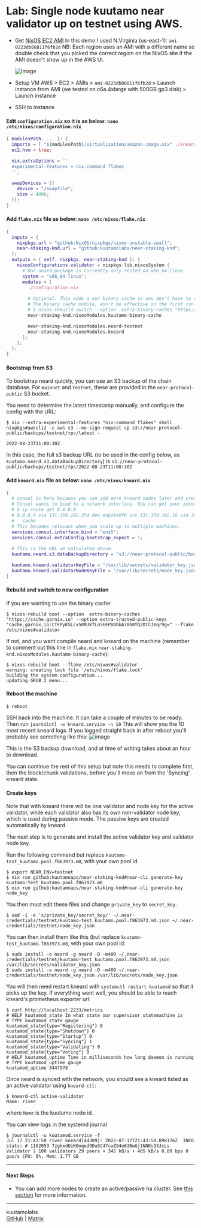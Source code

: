 # Lab: Single node kuutamo near validator up on testnet using AWS.

- Get [NixOS EC2 AMI](https://nixos.org/download.html#nixos-amazon)
  In this demo I used N.Virginia (us-east-1): `ami-0223db08811f6fb2d` NB: Each region uses an AMI with a different name so double check that you picked the correct region on the NixOS site if the AMI doesn't show up in the AWS UI.
  
  ![image](https://user-images.githubusercontent.com/38218340/185245850-28b37993-3645-491a-b6fd-bb908737bf8d.png)
  
- Setup VM
  AWS > EC2 > AMIs > `ami-0223db08811f6fb2d` > Launch instance from AMI (we tested on c6a.4xlarge with 500GB gp3 disk) > Launch instance
- SSH to instance

#### Edit `configuration.nix` so it is as below: `nano /etc/nixos/configuration.nix`
```nix
{ modulesPath, ... }: {
  imports = [ "${modulesPath}/virtualisation/amazon-image.nix" ./kneard.nix];
  ec2.hvm = true;

  nix.extraOptions = ''
  experimental-features = nix-command flakes
  '';
  
  swapDevices = [{
    device = "/swapfile";
    size = 4096;
  }];
}
```

#### Add `flake.nix` file as below: `nano /etc/nixos/flake.nix`
```nix
{
  inputs = {
    nixpkgs.url = "github:NixOS/nixpkgs/nixos-unstable-small";
    near-staking-knd.url = "github:kuutamolabs/near-staking-knd";
  };
  outputs = { self, nixpkgs, near-staking-knd }: {
    nixosConfigurations.validator = nixpkgs.lib.nixosSystem {
      # Our neard package is currently only tested on x86_64-linux.
      system = "x86_64-linux";
      modules = [
        ./configuration.nix
        
        # Optional: This adds a our binary cache so you don't have to compile neard/kneard yourself.
        # The binary cache module, won't be effective on the first run of nixos-rebuild, but you can specify it also via command line like this:
        # $ nixos-rebuild switch --option  extra-binary-caches "https://cache.garnix.io" --option extra-trusted-public-keys "cache.garnix.io:CTFPyKSLcx5RMJKfLo5EEPUObbA78b0YQ2DTCJXqr9g=" --flake /etc/nixos#validator
        near-staking-knd.nixosModules.kuutamo-binary-cache

        near-staking-knd.nixosModules.neard-testnet
        near-staking-knd.nixosModules.kneard
      ];
    };
  };
}
```

#### Bootstrap from S3

To bootstrap neard quickly, you can use an S3 backup of the chain database.
For `mainnet` and `testnet`, these are provided in the `near-protocol-public`
S3 bucket.

You need to determine the latest timestamp manually, and configure
the config with the URL:

```
$ nix --extra-experimental-features "nix-command flakes" shell nixpkgs#awscli2 -c aws s3 --no-sign-request cp s3://near-protocol-public/backups/testnet/rpc/latest -

2022-08-23T11:00:30Z
```

In this case, the full s3 backup URL (to be used in the config below, as
`kuutamo.neard.s3.dataBackupDirectory`) is
`s3://near-protocol-public/backups/testnet/rpc/2022-08-23T11:00:30Z`


#### Add `kneard.nix` file as below: `nano /etc/nixos/kneard.nix`
```nix
{
  # consul is here because you can add more kneard nodes later and create an Active/Passive HA cluster.
  # Consul wants to bind to a network interface. You can get your interface as follows:
  # $ ip route get 8.8.8.8
  # 8.8.8.8 via 131.159.102.254 dev enp24s0f0 src 131.159.102.16 uid 1000
  #   cache
  # This becomes relevant when you scale up to multiple machines.
  services.consul.interface.bind = "ens5";
  services.consul.extraConfig.bootstrap_expect = 1;
  
  # This is the URL we calculated above:
  kuutamo.neard.s3.dataBackupDirectory = "s3://near-protocol-public/backups/testnet/rpc/2022-07-15T11:00:30Z";

  kuutamo.kneard.validatorKeyFile = "/var/lib/secrets/validator_key.json";
  kuutamo.kneard.validatorNodeKeyFile = "/var/lib/secrets/node_key.json";
}
```

#### Rebuild and switch to new configuration
If you are wanting to use the binary cache:

```console
$ nixos-rebuild boot --option  extra-binary-caches "https://cache.garnix.io" --option extra-trusted-public-keys "cache.garnix.io:CTFPyKSLcx5RMJKfLo5EEPUObbA78b0YQ2DTCJXqr9g=" --flake /etc/nixos#validator
```
If not, and you want compile neard and kneard on the machine (remember to comment out this line in `flake.nix`  `near-staking-knd.nixosModules.kuutamo-binary-cache`):

```console
$ nixos-rebuild boot --flake /etc/nixos#validator
warning: creating lock file '/etc/nixos/flake.lock'
building the system configuration...
updating GRUB 2 menu...
```

#### Reboot the machine
```console
$ reboot
```

SSH back into the machine. It can take a couple of minutes to be ready. Then run `journalctl -u kneard.service -n 10`
This will show you the 10 most recent kneard logs. If you logged straight back in after reboot you'll probably see something like this:
![image](https://user-images.githubusercontent.com/38218340/186202697-8b83218a-188d-4610-8ecd-c6025ca9bf89.png)

This is the S3 backup download, and at time of writing takes about an hour to download.

You can continue the rest of this setup but note this needs to complete first, then the block/chunk validations, before you'll move on from the 'Syncing' kneard state.

#### Create keys

Note that with kneard there will be one validator and node key for the active
validator, while each validator also has its own non-validator node key, which
is used during passive mode. The passive keys are created automatically by
kneard.

The next step is to generate and install the active validator key and validator
node key.

Run the following command but replace
`kuutamo-test_kuutamo.pool.f863973.m0`, with your own pool id

```console
$ export NEAR_ENV=testnet
$ nix run github:kuutamoaps/near-staking-knd#near-cli generate-key kuutamo-test_kuutamo.pool.f863973.m0
$ nix run github:kuutamoaps/near-staking-knd#near-cli generate-key node_key
```

You then must edit these files and change `private_key` to `secret_key`.

```console
$ sed -i -e 's/private_key/secret_key/' ~/.near-credentials/testnet/kuutamo-test_kuutamo.pool.f863973.m0.json ~/.near-credentials/testnet/node_key.json
```

You can then install them like this (but replace
`kuutamo-test_kuutamo.f863973.m0`, with your own pool id:

```console
$ sudo install -o neard -g neard -D -m400 ~/.near-credentials/testnet/kuutamo-test_kuutamo.pool.f863973.m0.json /var/lib/secrets/validator_key.json
$ sudo install -o neard -g neard -D -m400 ~/.near-credentials/testnet/node_key.json /var/lib/secrets/node_key.json
```

You will then need restart kneard with `systemctl restart kuutamod` so that it picks up the key. If everything
went well, you should be able to reach kneard's prometheus exporter url:

```console
$ curl http://localhost:2233/metrics
# HELP kuutamod_state In what state our supervisor statemachine is
# TYPE kuutamod_state gauge
kuutamod_state{type="Registering"} 0
kuutamod_state{type="Shutdown"} 0
kuutamod_state{type="Startup"} 0
kuutamod_state{type="Syncing"} 1
kuutamod_state{type="Validating"} 0
kuutamod_state{type="Voting"} 0
# HELP kuutamod_uptime Time in milliseconds how long daemon is running
# TYPE kuutamod_uptime gauge
kuutamod_uptime 3447978
```

Once neard is synced with the network, you should see a kneard listed as an active validator using `kneard-ctl`:
```console
$ kneard-ctl active-validator
Name: river
```
where `Name` is the kuutamo node id.

You can view logs in the systemd journal
```console
$ journalctl -u kuutamod.service -f
Jul 17 21:43:50 river kneard[44389]: 2022-07-17T21:43:50.898176Z  INFO stats: # 1102053 7zgkxdDiKBoqud9DuSC47cwZ94e63BwGj1NNKs93JcLs Validator | 100 validators 29 peers ⬇ 345 kB/s ⬆ 485 kB/s 0.80 bps 0 gas/s CPU: 0%, Mem: 1.77 GB
```

---
#### Next Steps

- You can add more nodes to create an active/passive ha cluster. See [this section](https://github.com/kuutamolabs/near-staking-knd/blob/main/docs/run-main-test-shard.md#multi-node-kuutamo-cluster) for more information. 

---
kuutamolabs  
[GitHub](https://github.com/kuutamolabs/near-staking-knd) | [Matrix](https://matrix.to/#/#kuutamo-chat:kuutamo.chat)
